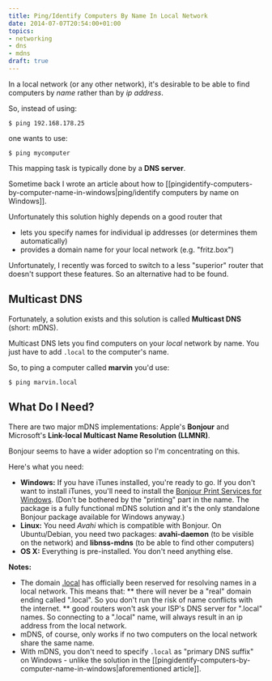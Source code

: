 ```yaml
---
title: Ping/Identify Computers By Name In Local Network
date: 2014-07-07T20:54:00+01:00
topics:
- networking
- dns
- mdns
draft: true
---
```


In a local network (or any other network), it's desirable to be able to find computers by *name* rather than by *ip address*.

So, instead of using:

```
$ ping 192.168.178.25
```

one wants to use:

```
$ ping mycomputer
```

This mapping task is typically done by a **DNS server**.

Sometime back I wrote an article about how to [[pingidentify-computers-by-computer-name-in-windows|ping/identify computers by name on Windows]].

Unfortunately this solution highly depends on a good router that

* lets you specify names for individual ip addresses (or determines them automatically)
* provides a domain name for your local network (e.g. "fritz.box")

Unfortunately, I recently was forced to switch to a less "superior" router that doesn't support these features. So an alternative had to be found.

## Multicast DNS

Fortunately, a solution exists and this solution is called **Multicast DNS** (short: mDNS).

Multicast DNS lets you find computers on your *local* network by name. You just have to add `.local` to the computer's name.

So, to ping a computer called **marvin** you'd use:

```
$ ping marvin.local
```

## What Do I Need?

There are two major mDNS implementations: Apple's **Bonjour** and Microsoft's **Link-local Multicast Name Resolution (LLMNR)**.

Bonjour seems to have a wider adoption so I'm concentrating on this.

Here's what you need:

* **Windows:** If you have iTunes installed, you're ready to go. If you don't want to install iTunes, you'll need to install the [Bonjour Print Services for Windows](http://support.apple.com/kb/DL999). (Don't be bothered by the "printing" part in the name. The package is a fully functional mDNS solution and it's the only standalone Bonjour package available for Windows anyway.)
* **Linux:** You need *Avahi* which is compatible with Bonjour. On Ubuntu/Debian, you need two packages: **avahi-daemon** (to be visible on the network) and **libnss-mdns** (to be able to find other computers)
* **OS X:** Everything is pre-installed. You don't need anything else.

**Notes:**
* The domain [.local](wikipedia:.local) has officially been reserved for resolving names in a local network. This means that:
 ** there will never be a "real" domain ending called ".local". So you don't run the risk of name conflicts with the internet.
 ** good routers won't ask your ISP's DNS server for ".local" names. So connecting to a ".local" name, will always result in an ip address from the local network.
* mDNS, of course, only works if no two computers on the local network share the same name.
* With mDNS, you don't need to specify `.local` as "primary DNS suffix" on Windows - unlike the solution in the [[pingidentify-computers-by-computer-name-in-windows|aforementioned article]].
